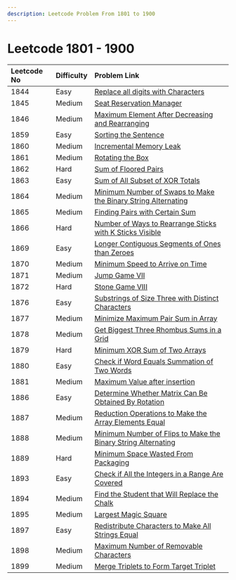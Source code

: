 ```yaml
---
description: Leetcode Problem From 1801 to 1900
---
```


# Leetcode 1801 - 1900



| Leetcode No | Difficulty | Problem Link |
| :--- | :--- | :--- |
| 1844 | Easy | [Replace all digits with Characters](../leetcode-easy/leetcode-1844-replace-all-digits-with-characters.md) |
| 1845 | Medium | [Seat Reservation Manager](../leetcode-medium/leetcode-1845-seat-reservation-manager.md) |
| 1846 | Medium | [Maximum Element After Decreasing and Rearranging](../leetcode-medium/leetcode-1846-maximum-element-after-decreasing-and-rearranging.md) |
| 1859 | Easy | [Sorting the Sentence](../leetcode-easy/leetcode-1859-sorting-the-sentence.md) |
| 1860 | Medium | [Incremental Memory Leak](../leetcode-medium/leetcode-1860-incremental-memory-leak.md) |
| 1861 | Medium | [Rotating the Box](../leetcode-medium/leetcode-1861-rotating-the-box.md) |
| 1862 | Hard | [Sum of Floored Pairs](../leetcode-hard/leetcode-1862-sum-of-floored-pairs.md) |
| 1863 | Easy | [Sum of All Subset of XOR Totals](../leetcode-easy/leetcode-1863-sum-of-all-subset-xor-totals.md) |
| 1864 | Medium | [Minimum Number of Swaps to Make the Binary String Alternating](../leetcode-medium/leetcode-1864-minimum-number-of-swaps-to-make-the-binary-string-alternating.md) |
| 1865 | Medium | [Finding Pairs with Certain Sum](../leetcode-medium/leetcode-1865-finding-pairs-with-a-certain-sum.md) |
| 1866 | Hard | [Number of Ways to Rearrange Sticks with K Sticks Visible](../leetcode-hard/leetcode-1866-number-of-ways-to-rearrange-sticks-with-k-sticks-visible.md) |
| 1869 | Easy | [Longer Contiguous Segments of Ones than Zeroes](../leetcode-hard/leetcode-1869-longer-contiguous-segments-of-ones-than-zeros.md) |
| 1870 | Medium | [Minimum Speed to Arrive on Time](../leetcode-medium/leetcode-1870-minimum-speed-to-arrive-on-time.md) |
| 1871 | Medium | [Jump Game VII](../leetcode-medium/leetcode-1871-jump-game-vii.md) |
| 1872 | Hard | [Stone Game VIII](../leetcode-hard/leetcode-1872-stone-game-viii.md) |
| 1876 | Easy | [Substrings of Size Three with Distinct Characters](../leetcode-easy/leetcode-1876-substrings-of-size-three-with-distinct-characters.md) |
| 1877 | Medium | [Minimize Maximum Pair Sum in Array](../leetcode-medium/leetcode-1877-minimize-maximum-pair-sum-in-array.md) |
| 1878 | Medium | [Get Biggest Three Rhombus Sums in a Grid](../leetcode-medium/leetcode-1878-get-biggest-three-rhombus-sums-in-a-grid.md) |
| 1879 | Hard | [Minimum XOR Sum of Two Arrays](../leetcode-hard/leetcode-1879-minimum-xor-sum-of-two-arrays.md) |
| 1880 | Easy | [Check if Word Equals Summation of Two Words](../leetcode-easy/leetcode-1880-check-if-word-equals-summation-of-two-words.md) |
| 1881 | Medium | [Maximum Value after insertion](../leetcode-medium/leetcode-1881-maximum-value-after-insertion.md) |
| 1886 | Easy | [Determine Whether Matrix Can Be Obtained By Rotation](../leetcode-easy/leetcode-1886-determine-whether-matrix-can-be-obtained-by-rotation.md) |
| 1887 | Medium | [Reduction Operations to Make the Array Elements Equal](../leetcode-medium/leetcode-1887-reduction-operations-to-make-the-array-elements-equal.md) |
| 1888 | Medium | [Minimum Number of Flips to Make the Binary String Alternating](../leetcode-medium/leetcode-1888-minimum-number-of-flips-to-make-the-binary-string-alternating.md) |
| 1889 | Hard | [Minimum Space Wasted From Packaging](../leetcode-hard/leetcode-1889-minimum-space-wasted-from-packaging.md) |
| 1893 | Easy | [Check if All the Integers in a Range Are Covered](../leetcode-easy/leetcode-1893-check-if-all-the-integers-in-a-range-are-covered.md) |
| 1894 | Medium | [Find the Student that Will Replace the Chalk](../leetcode-medium/leetcode-1894-find-the-student-that-will-replace-the-chalk.md) |
| 1895 | Medium | [Largest Magic Square](../leetcode-medium/leetcode-1895-largest-magic-square.md) |
| 1897 | Easy | [Redistribute Characters to Make All Strings Equal](../leetcode-easy/leetcode-1897-redistribute-characters-to-make-all-strings-equal.md) |
| 1898 | Medium | [Maximum Number of Removable Characters](../leetcode-medium/leetcode-1898-maximum-number-of-removable-characters.md) |
| 1899 | Medium | [Merge Triplets to Form Target Triplet](../leetcode-medium/leetcode-1899-merge-triplets-to-form-target-triplet.md) |

